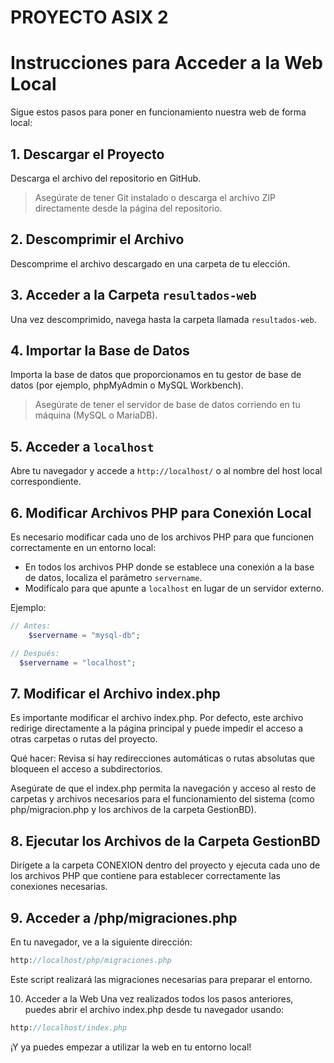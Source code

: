 # PROYECTO ASIX 2

# Instrucciones para Acceder a la Web Local

Sigue estos pasos para poner en funcionamiento nuestra web de forma local:

## 1. Descargar el Proyecto

Descarga el archivo del repositorio en GitHub.

> Asegúrate de tener Git instalado o descarga el archivo ZIP directamente desde la página del repositorio.

## 2. Descomprimir el Archivo

Descomprime el archivo descargado en una carpeta de tu elección.

## 3. Acceder a la Carpeta `resultados-web`

Una vez descomprimido, navega hasta la carpeta llamada `resultados-web`.

## 4. Importar la Base de Datos

Importa la base de datos que proporcionamos en tu gestor de base de datos (por ejemplo, phpMyAdmin o MySQL Workbench).

> Asegúrate de tener el servidor de base de datos corriendo en tu máquina (MySQL o MariaDB).

## 5. Acceder a `localhost`

Abre tu navegador y accede a `http://localhost/` o al nombre del host local correspondiente.

## 6. Modificar Archivos PHP para Conexión Local

Es necesario modificar cada uno de los archivos PHP para que funcionen correctamente en un entorno local:

- En todos los archivos PHP donde se establece una conexión a la base de datos, localiza el parámetro `servername`.
- Modifícalo para que apunte a `localhost` en lugar de un servidor externo.

Ejemplo:

```php
// Antes:
    $servername = "mysql-db";

// Después:
  $servername = "localhost";
```

## 7. Modificar el Archivo index.php
Es importante modificar el archivo index.php. Por defecto, este archivo redirige directamente a la página principal y puede impedir el acceso a otras carpetas o rutas del proyecto.

Qué hacer:
Revisa si hay redirecciones automáticas o rutas absolutas que bloqueen el acceso a subdirectorios.

Asegúrate de que el index.php permita la navegación y acceso al resto de carpetas y archivos necesarios para el funcionamiento del sistema (como php/migracion.php y los archivos de la carpeta GestionBD).

## 8. Ejecutar los Archivos de la Carpeta GestionBD
Dirígete a la carpeta CONEXION dentro del proyecto y ejecuta cada uno de los archivos PHP que contiene para establecer correctamente las conexiones necesarias.

## 9. Acceder a /php/migraciones.php
En tu navegador, ve a la siguiente dirección:

```php 
http://localhost/php/migraciones.php
```
Este script realizará las migraciones necesarias para preparar el entorno.

10. Acceder a la Web
Una vez realizados todos los pasos anteriores, puedes abrir el archivo index.php desde tu navegador usando:

```php
http://localhost/index.php

```
¡Y ya puedes empezar a utilizar la web en tu entorno local!
